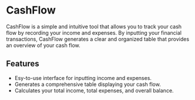 #  CashFlow

CashFlow is a simple and intuitive tool that allows you to track your cash flow by recording your income and expenses. By inputting your financial transactions, CashFlow generates a clear and organized table that provides an overview of your cash flow.

## Features 
* Esy-to-use interface for inputting income and expenses. 
* Generates a comprehensive table displaying your cash flow. 
* Calculates your total income, total expenses, and overall balance.
